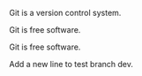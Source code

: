 Git is a version control system.

Git is free software.

Git is free software.

Add a new line to test branch dev.